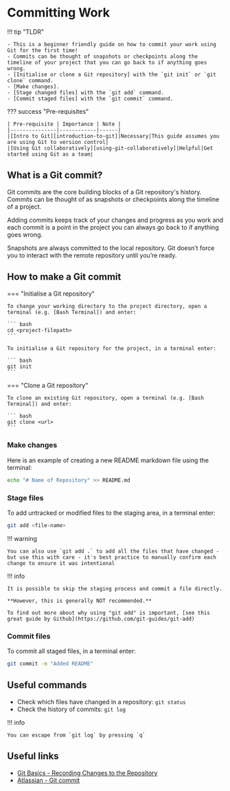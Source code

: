 # Committing Work

!!! tip "TLDR"

    - This is a beginner friendly guide on how to commit your work using Git for the first time!
    - Commits can be thought of snapshots or checkpoints along the timeline of your project that you can go back to if anything goes wrong.
    - [Initialise or clone a Git repository] with the `git init` or `git clone` command.
    - [Make changes].
    - [Stage changed files] with the `git add` command.
    - [Commit staged files] with the `git commit` command.

??? success "Pre-requisites"

    | Pre-requisite | Importance | Note |
    |---------------|------------|------|
    |[Intro to Git][introduction-to-git]|Necessary|This guide assumes you are using Git to version control|
    |[Using Git collaboratively][using-git-collaboratively]|Helpful|Get started using Git as a team|

## What is a Git commit?

Git commits are the core building blocks of a Git repository's history. Commits can be thought of as snapshots or checkpoints along the timeline of a project.

Adding commits keeps track of your changes and progress as you work and each commit is a point in the project you can always go back to if anything goes wrong.

Snapshots are always committed to the local repository. Git doesn’t force you to interact with the remote repository until you’re ready.

## How to make a Git commit

=== "Initialise a Git repository"

    To change your working directory to the project directory, open a terminal (e.g. [Bash Terminal]) and enter:

    ``` bash
    cd <project-filepath>
    ```

    To initialise a Git repository for the project, in a terminal enter:

    ``` bash
    git init
    ```

=== "Clone a Git repository"

    To clone an existing Git repository, open a terminal (e.g. [Bash Terminal]) and enter:

    ``` bash
    git clone <url>
    ```

### Make changes

Here is an example of creating a new README markdown file using the terminal:

```bash
echo "# Name of Repository" >> README.md
```

### Stage files

To add untracked or modified files to the staging area, in a terminal enter:

```bash
git add <file-name>
```

!!! warning

    You can also use `git add .` to add all the files that have changed - but use this with care - it's best practice to manually confirm each change to ensure it was intentional

!!! info

    It is possible to skip the staging process and commit a file directly.

    **However, this is generally NOT recommended.** 
    
    To find out more about why using "git add" is important, [see this great guide by Github](https://github.com/git-guides/git-add)

### Commit files

To commit all staged files, in a terminal enter:

```bash
git commit -m "Added README"
```

## Useful commands

- Check which files have changed in a repository: `git status`
- Check the history of commits: `git log`

!!! info
    
    You can escape from `git log` by pressing `q`

## Useful links

- [Git Basics - Recording Changes to the Repository]
- [Atlassian - Git commit]

[initialise or clone a git repository]: #how-to-make-a-git-commit
[make changes]: #make-changes
[stage changed files]: #stage-files
[commit staged files]: #commit-files
[introduction-to-git]: ../introduction-to-git.md
[using-git-collaboratively]: ../using-git-collaboratively.md
[bash terminal]: ../introduction-to-git.md#how-do-i-use-git
[git basics - recording changes to the repository]: https://git-scm.com/book/en/v2/Git-Basics-Recording-Changes-to-the-Repository
[atlassian - git commit]: https://www.atlassian.com/git/tutorials/saving-changes/git-commit
[rap community of practice github]: https://github.com/NHSDigital/rap-community-of-practice/issues
